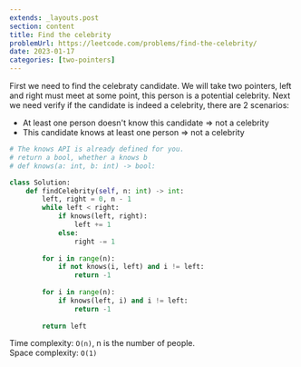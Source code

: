 ```yaml
---
extends: _layouts.post
section: content
title: Find the celebrity
problemUrl: https://leetcode.com/problems/find-the-celebrity/
date: 2023-01-17
categories: [two-pointers]
---
```


First we need to find the celebraty candidate. We will take two pointers, left and right must meet at some point, this person is a potential celebrity. Next we need verify if the candidate is indeed a celebrity, there are 2 scenarios:

- At least one person doesn't know this candidate => not a celebrity
- This candidate knows at least one person => not a celebrity

```python
# The knows API is already defined for you.
# return a bool, whether a knows b
# def knows(a: int, b: int) -> bool:

class Solution:
    def findCelebrity(self, n: int) -> int:
        left, right = 0, n - 1
        while left < right:
            if knows(left, right):
                left += 1
            else:
                right -= 1
        
        for i in range(n):
            if not knows(i, left) and i != left:
                return -1
        
        for i in range(n):
            if knows(left, i) and i != left:
                return -1
        
        return left
```

Time complexity: `O(n)`, n is the number of people. <br/>
Space complexity: `O(1)`
